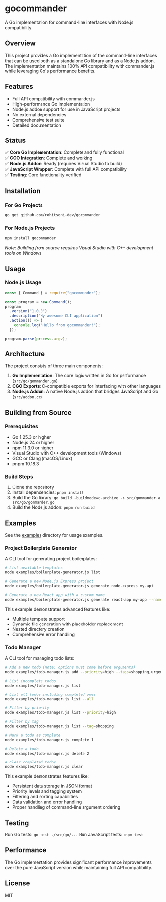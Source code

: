 # gocommander

A Go implementation for command-line interfaces with Node.js compatibility

## Overview

This project provides a Go implementation of the command-line interfaces that can be used both as a standalone Go library and as a Node.js addon. The implementation maintains 100% API compatibility with commander.js while leveraging Go's performance benefits.

## Features

- Full API compatibility with commander.js
- High-performance Go implementation
- Node.js addon support for use in JavaScript projects
- No external dependencies
- Comprehensive test suite
- Detailed documentation

## Status

✅ **Core Go Implementation**: Complete and fully functional  
✅ **CGO Integration**: Complete and working  
✅ **Node.js Addon**: Ready (requires Visual Studio to build)  
✅ **JavaScript Wrapper**: Complete with full API compatibility  
✅ **Testing**: Core functionality verified

## Installation

### For Go Projects

```bash
go get github.com/rohitsoni-dev/gocommander
```

### For Node.js Projects

```bash
npm install gocommander
```

_Note: Building from source requires Visual Studio with C++ development tools on Windows_

## Usage

### Node.js Usage

```javascript
const { Command } = require("gocommander");

const program = new Command();
program
  .version("1.0.0")
  .description("My awesome CLI application")
  .action(() => {
    console.log("Hello from gocommander!");
  });

program.parse(process.argv);
```

## Architecture

The project consists of three main components:

1. **Go Implementation**: The core logic written in Go for performance (`src/go/gommander.go`)
2. **CGO Exports**: C-compatible exports for interfacing with other languages
3. **Node.js Addon**: A native Node.js addon that bridges JavaScript and Go (`src/addon.cc`)

## Building from Source

### Prerequisites

- Go 1.25.3 or higher
- Node.js 24 or higher
- npm 11.3.0 or higher
- Visual Studio with C++ development tools (Windows)
- GCC or Clang (macOS/Linux)
- pnpm 10.18.3

### Build Steps

1. Clone the repository
2. Install dependencies: `pnpm install`
3. Build the Go library: `go build -buildmode=c-archive -o src/gommander.a src/go/gommander.go`
4. Build the Node.js addon: `pnpm run build`

## Examples

See the [examples](./examples/) directory for usage examples.

### Project Boilerplate Generator

A CLI tool for generating project boilerplates:

```bash
# List available templates
node examples/boilerplate-generator.js list

# Generate a new Node.js Express project
node examples/boilerplate-generator.js generate node-express my-api

# Generate a new React app with a custom name
node examples/boilerplate-generator.js generate react-app my-app --name "My React Application"
```

This example demonstrates advanced features like:

- Multiple template support
- Dynamic file generation with placeholder replacement
- Nested directory creation
- Comprehensive error handling

### Todo Manager

A CLI tool for managing todo lists:

```bash
# Add a new todo (note: options must come before arguments)
node examples/todo-manager.js add --priority=high --tags=shopping,urgent "Buy groceries"

# List incomplete todos
node examples/todo-manager.js list

# List all todos including completed ones
node examples/todo-manager.js list --all

# Filter by priority
node examples/todo-manager.js list --priority=high

# Filter by tag
node examples/todo-manager.js list --tag=shopping

# Mark a todo as complete
node examples/todo-manager.js complete 1

# Delete a todo
node examples/todo-manager.js delete 2

# Clear completed todos
node examples/todo-manager.js clear
```

This example demonstrates features like:

- Persistent data storage in JSON format
- Priority levels and tagging system
- Filtering and sorting capabilities
- Data validation and error handling
- Proper handling of command-line argument ordering

## Testing

Run Go tests: `go test ./src/go/...`
Run JavaScript tests: `pnpm test`

## Performance

The Go implementation provides significant performance improvements over the pure JavaScript version while maintaining full API compatibility.

## License

MIT
